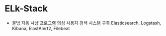 # ELk-Stack 
- 불법 자동 사냥 프로그램 의심 사용자 검색 시스템 구축
Elasticsearch, Logstash, Kibana, ElastAlert2, Filebeat
